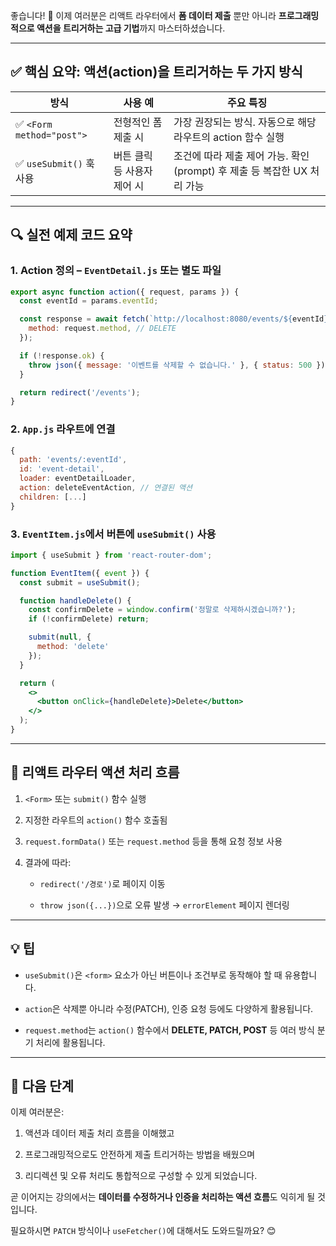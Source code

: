 좋습니다! 🎯 이제 여러분은 리액트 라우터에서 **폼 데이터 제출** 뿐만 아니라 **프로그래밍적으로 액션을 트리거하는 고급 기법**까지 마스터하셨습니다.

---

## ✅ 핵심 요약: 액션(action)을 트리거하는 두 가지 방식

|방식|사용 예|주요 특징|
|---|---|---|
|✅ `<Form method="post">`|전형적인 폼 제출 시|가장 권장되는 방식. 자동으로 해당 라우트의 action 함수 실행|
|✅ `useSubmit()` 훅 사용|버튼 클릭 등 사용자 제어 시|조건에 따라 제출 제어 가능. 확인(prompt) 후 제출 등 복잡한 UX 처리 가능|

---

## 🔍 실전 예제 코드 요약

### 1. Action 정의 – `EventDetail.js` 또는 별도 파일

```js
export async function action({ request, params }) {
  const eventId = params.eventId;

  const response = await fetch(`http://localhost:8080/events/${eventId}`, {
    method: request.method, // DELETE
  });

  if (!response.ok) {
    throw json({ message: '이벤트를 삭제할 수 없습니다.' }, { status: 500 });
  }

  return redirect('/events');
}
```

### 2. `App.js` 라우트에 연결

```js
{
  path: 'events/:eventId',
  id: 'event-detail',
  loader: eventDetailLoader,
  action: deleteEventAction, // 연결된 액션
  children: [...]
}
```

### 3. `EventItem.js`에서 버튼에 `useSubmit()` 사용

```jsx
import { useSubmit } from 'react-router-dom';

function EventItem({ event }) {
  const submit = useSubmit();

  function handleDelete() {
    const confirmDelete = window.confirm('정말로 삭제하시겠습니까?');
    if (!confirmDelete) return;

    submit(null, {
      method: 'delete'
    });
  }

  return (
    <>
      <button onClick={handleDelete}>Delete</button>
    </>
  );
}
```

---

## 🧠 리액트 라우터 액션 처리 흐름

1. `<Form>` 또는 `submit()` 함수 실행
    
2. 지정한 라우트의 `action()` 함수 호출됨
    
3. `request.formData()` 또는 `request.method` 등을 통해 요청 정보 사용
    
4. 결과에 따라:
    
    - `redirect('/경로')`로 페이지 이동
        
    - `throw json({...})`으로 오류 발생 → `errorElement` 페이지 렌더링
        

---

## 💡 팁

- `useSubmit()`은 `<form>` 요소가 아닌 버튼이나 조건부로 동작해야 할 때 유용합니다.
    
- `action`은 삭제뿐 아니라 수정(PATCH), 인증 요청 등에도 다양하게 활용됩니다.
    
- `request.method`는 `action()` 함수에서 **DELETE, PATCH, POST** 등 여러 방식 분기 처리에 활용됩니다.
    

---

## 🎯 다음 단계

이제 여러분은:

1. 액션과 데이터 제출 처리 흐름을 이해했고
    
2. 프로그래밍적으로도 안전하게 제출 트리거하는 방법을 배웠으며
    
3. 리디렉션 및 오류 처리도 통합적으로 구성할 수 있게 되었습니다.
    

곧 이어지는 강의에서는 **데이터를 수정하거나 인증을 처리하는 액션 흐름**도 익히게 될 것입니다.

필요하시면 `PATCH` 방식이나 `useFetcher()`에 대해서도 도와드릴까요? 😊